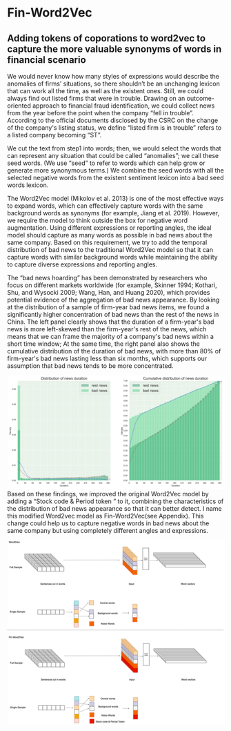 # Fin-Word2Vec
## Adding tokens of coporations to word2vec to capture the more valuable synonyms of words in financial scenario

We would never know how many styles of expressions would describe the anomalies of firms’ situations, so there shouldn’t be an unchanging lexicon that can work all the time, as well as the existent ones. Still, we could always find out listed firms that were in trouble. Drawing on an outcome-oriented approach to financial fraud identification, we could collect news from the year before the point when the company “fell in trouble”. According to the official documents disclosed by the CSRC on the change of the company's listing status, we define “listed firm is in trouble” refers to a listed company becoming “ST”.

We cut the text from step1 into words; then, we would select the words that can represent any situation that could be called “anomalies”; we call these seed words. (We use “seed” to refer to words which can help grow or generate more synonymous terms.) We combine the seed words with all the selected negative words from the existent sentiment lexicon into a bad seed words lexicon.

The Word2Vec model (Mikolov et al. 2013) is one of the most effective ways to expand words, which can effectively capture words with the same background words  as synonyms (for example, Jiang et al. 2019). However, we require the model to think outside the box for negative word augmentation. Using different expressions or reporting angles, the ideal model should capture as many words as possible in bad news about the same company. Based on this requirement, we try to add the temporal distribution of bad news to the traditional Word2Vec model so that it can capture words with similar background words while maintaining the ability to capture diverse expressions and reporting angles.

The “bad news hoarding” has been demonstrated by researchers who focus on different markets worldwide (for example, Skinner 1994; Kothari, Shu, and Wysocki 2009; Wang, Han, and Huang 2020), which provides potential evidence of the aggregation of bad news appearance. By looking at the distribution of a sample of firm-year bad news items, we found a significantly higher concentration of bad news than the rest of the news in China. The left panel clearly shows that the duration of a firm-year's bad news is more left-skewed than the firm-year's rest of the news, which means that we can frame the majority of a company's bad news within a short time window; At the same time, the right panel also shows the cumulative distribution of the duration of bad news, with more than 80% of firm-year's bad news lasting less than six months, which supports our assumption that bad news tends to be more concentrated. 

![picture 1](./figures/Picture_1.png)
Based on these findings, we improved the original Word2Vec model by adding a “Stock code & Period token ” to it, combining the characteristics of the distribution of bad news appearance so that it can better detect. I name this modified Word2vec model as Fin-Word2Vec(see Appendix). This change could help us to capture negative words in bad news about the same company but using completely different angles and expressions.

![picture 2](./figures/Picture_2.png)
